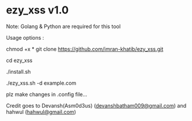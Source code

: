 
#			            ezy_xss v1.0                                 	#


Note: Golang & Python are required for this tool

Usage options :

chmod +x *
git clone https://github.com/imran-khatib/ezy_xss.git

cd ezy_xss

./install.sh

./ezy_xss.sh -d example.com

plz make changes in .config file...

Credit goes to Devansh(Asm0d3us) (devanshbatham009@gmail.com)
and  hahwul (hahwul@gmail.com)
